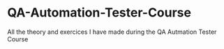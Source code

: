 # QA-Automation-Tester-Course
All the theory and exercices I have made during the QA Autmation Tester Course

